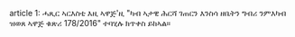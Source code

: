 article 1: ሓጺር ኣርእስቲ
እዚ ኣዋጅ&#39;ዚ &quot;ካብ ኣታዊ ሕርሻ ገጠርን እንስሳ ዘቤትን ግብሪ ንምእካብ ዝወጸ ኣዋጅ ቁጽሪ 178&#x2F;2016&quot; ተባሂሉ ክጥቀስ ይከኣል።
<ul>
</ul>